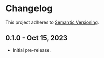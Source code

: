 # Changelog

This project adheres to [Semantic Versioning](https://semver.org/spec/v2.0.0.html).

## 0.1.0 - Oct 15, 2023

- Initial pre-release.
